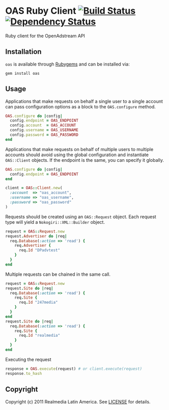 # OAS Ruby Client [![Build Status](https://secure.travis-ci.org/realmedia/oas-ruby-client.png)][travis] [![Dependency Status](https://gemnasium.com/realmedia/oas-ruby-client.png?travis)][gemnasium]
Ruby client for the OpenAdstream API

[travis]: http://travis-ci.org/realmedia/oas-ruby-client
[gemnasium]: https://gemnasium.com/realmedia/oas-ruby-client

## Installation

`oas` is available through [Rubygems](http://rubygems.org/gems/oas) and can be installed via:

    gem install oas

## Usage

Applications that make requests on behalf a single user to a single account can pass configuration options as a block to the `OAS.configure` method.

```ruby
OAS.configure do |config|
  config.endpoint = OAS_ENDPOINT
  config.account  = OAS_ACCOUNT
  config.username = OAS_USERNAME
  config.password = OAS_PASSWORD
end
```
Applications that make requests on behalf of multiple users to multiple accounts should avoid using the global configuration and instantiate `OAS::Client` objects. If the endpoint is the same, you can specify it globally.

```ruby
OAS.configure do |config|
  config.endpoint = OAS_ENDPOINT
end

client = OAS::Client.new(
  :account  => "oas_account",
  :username => "oas_username",
  :password => "oas_password"
)
```
Requests should be created using an `OAS::Request` object. Each request type will yield a `Nokogiri::XML::Builder` object.

```ruby
request = OAS::Request.new
request.Advertiser do |req|
  req.Database(:action => 'read') {
    req.Advertiser {
      req.Id "DPadvtest"
    }
  }
end
```
Multiple requests can be chained in the same call.

```ruby
request = OAS::Request.new
request.Site do |req|
  req.Database(:action => 'read') {
    req.Site {
      req.Id "247media"
    }
  }
end
request.Site do |req|
  req.Database(:action => 'read') {
    req.Site {
      req.Id "realmedia"
    }
  }
end
```
Executing the request

```ruby
response = OAS.execute(request) # or client.execute(request)
response.to_hash
```

## Copyright
Copyright (c) 2011 Realmedia Latin America.
See [LICENSE](https://github.com/realmedia/oas-ruby-client/blob/master/LICENSE) for details.
